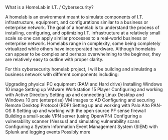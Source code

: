 What is a HomeLab in I.T. / Cybersecurity?

A homelab is an environment meant to simulate components of I.T. infrastructure, equipment, and configurations similar to a business or enterprise network.
The goal of a homelab is to understand the process of installing, configuring, and optimizing I.T. infrastructure at a relatively small scale so one can apply similar processes to a real-world business or enterprise network.
Homelabs range in complexity, some being completely virtualized while others have incorporated hardware. Although homelabs can appear to be complex and perhaps overwhelming to the beginner, they are relatively easy to outline with proper clarity. 

For this cybersecurity homelab project, I will be building and simulating a business network with different components including:

Upgrading physical PC equipment (RAM and Hard drive) 
Installing Windows 10 image
Setting up VMware Workstation 15 Player
Configuring and working with Active Directory
Setting up and connecting Linux Desktop and Windows 10 pro (enterprise) VM images to AD
Configuring and securing Remote Desktop Protocol (RDP)
Setting up and working with Palo Alto PAN-OS 8
Setting up and working with the open source PF sense firewall
Building a small-scale VPN server (using OpenVPN)
Configuring a vulnerability scanner (Nessus) and simulating vulnerability scans
Configuring a System Information Event Management System (SIEM) with Splunk and logging events
Possibly more

